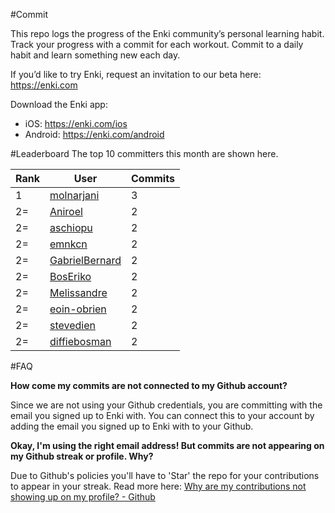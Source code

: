 #Commit

This repo logs the progress of the Enki community’s personal learning habit. Track your progress with a commit for each workout. Commit to a daily habit and learn something new each day.

If you’d like to try Enki, request an invitation to our beta here: https://enki.com

Download the Enki app: 
 - iOS: https://enki.com/ios
 - Android: https://enki.com/android

#Leaderboard
The top 10 committers this month are shown here.

| Rank | User | Commits |
|------|------|---------|
|1|[molnarjani](https://github.com/molnarjani)|3|
|2=|[Aniroel](https://github.com/Aniroel)|2|
|2=|[aschiopu](https://github.com/aschiopu)|2|
|2=|[emnkcn](https://github.com/emnkcn)|2|
|2=|[GabrielBernard](https://github.com/GabrielBernard)|2|
|2=|[BosEriko](https://github.com/BosEriko)|2|
|2=|[Melissandre](https://github.com/Melissandre)|2|
|2=|[eoin-obrien](https://github.com/eoin-obrien)|2|
|2=|[stevedien](https://github.com/stevedien)|2|
|2=|[diffiebosman](https://github.com/diffiebosman)|2|

#FAQ

**How come my commits are not connected to my Github account?**

Since we are not using your Github credentials, you are committing with the email you signed up to Enki with. You can connect this to your account by adding the email you signed up to Enki with to your Github.

**Okay, I'm using the right email address! But commits are not appearing on my Github streak or profile. Why?**

Due to Github's policies you'll have to 'Star' the repo for your contributions to appear in your streak. Read more here: [Why are my contributions not showing up on my profile? - Github](https://help.github.com/articles/why-are-my-contributions-not-showing-up-on-my-profile/)
